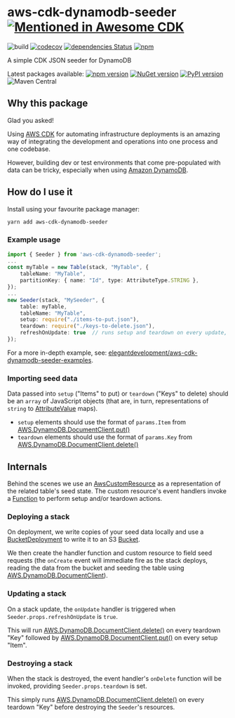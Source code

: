 # aws-cdk-dynamodb-seeder [![Mentioned in Awesome CDK](https://awesome.re/mentioned-badge.svg)](https://github.com/eladb/awesome-cdk)

![build](https://github.com/elegantdevelopment/aws-cdk-dynamodb-seeder/workflows/build/badge.svg)
[![codecov](https://codecov.io/gh/elegantdevelopment/aws-cdk-dynamodb-seeder/branch/master/graph/badge.svg)](https://codecov.io/gh/elegantdevelopment/aws-cdk-dynamodb-seeder)
[![dependencies Status](https://david-dm.org/elegantdevelopment/aws-cdk-dynamodb-seeder/status.svg)](https://david-dm.org/elegantdevelopment/aws-cdk-dynamodb-seeder)
[![npm](https://img.shields.io/npm/dt/aws-cdk-dynamodb-seeder)](https://www.npmjs.com/package/aws-cdk-dynamodb-seeder)

A simple CDK JSON seeder for DynamoDB

Latest packages available:
[![npm version](https://badge.fury.io/js/aws-cdk-dynamodb-seeder.svg)](https://badge.fury.io/js/aws-cdk-dynamodb-seeder)
[![NuGet version](https://badge.fury.io/nu/ElegantDevelopment.AWSCDKDynamoDBSeeder.svg)](https://badge.fury.io/nu/ElegantDevelopment.AWSCDKDynamoDBSeeder)
[![PyPI version](https://badge.fury.io/py/aws-cdk-dynamodb-seeder.svg)](https://badge.fury.io/py/aws-cdk-dynamodb-seeder)
![Maven Central](https://img.shields.io/maven-central/v/io.github.elegantdevelopment/AWSCDKDynamoDBSeeder?color=brightgreen)

## Why this package

Glad you asked!

Using [AWS CDK] for automating infrastructure deployments is an amazing way of integrating the development and operations into one process and one codebase.

However, building dev or test environments that come pre-populated with data can be tricky, especially when using [Amazon DynamoDB].

## How do I use it

Install using your favourite package manager:

```sh
yarn add aws-cdk-dynamodb-seeder
```

### Example usage

```ts
import { Seeder } from 'aws-cdk-dynamodb-seeder';
...
const myTable = new Table(stack, "MyTable", {
    tableName: "MyTable",
    partitionKey: { name: "Id", type: AttributeType.STRING },
});
...
new Seeder(stack, "MySeeder", {
    table: myTable,
    tableName: "MyTable",
    setup: require("./items-to-put.json"),
    teardown: require("./keys-to-delete.json"),
    refreshOnUpdate: true  // runs setup and teardown on every update, default false
});
```

For a more in-depth example, see: [elegantdevelopment/aws-cdk-dynamodb-seeder-examples](https://github.com/elegantdevelopment/aws-cdk-dynamodb-seeder-examples).

### Importing seed data

Data passed into `setup` ("Items" to put) or `teardown` ("Keys" to delete) should be an `array` of JavaScript objects (that are, in turn, representations of `string` to [AttributeValue] maps).

* `setup` elements should use the format of `params.Item` from [AWS.DynamoDB.DocumentClient.put()]
* `teardown` elements should use the format of `params.Key` from [AWS.DynamoDB.DocumentClient.delete()]

## Internals

Behind the scenes we use an [AwsCustomResource] as a representation of the related table's seed state. The custom resource's event handlers invoke a [Function] to perform setup and/or teardown actions.

### Deploying a stack

On deployment, we write copies of your seed data locally and use a [BucketDeployment] to write it to an S3 [Bucket].

We then create the handler function and custom resource to field seed requests (the `onCreate` event will immediate fire as the stack deploys, reading the data from the bucket and seeding the table using [AWS.DynamoDB.DocumentClient]).

### Updating a stack

On a stack update, the `onUpdate` handler is triggered when `Seeder.props.refreshOnUpdate` is `true`.

This will run [AWS.DynamoDB.DocumentClient.delete()] on every teardown "Key" followed by [AWS.DynamoDB.DocumentClient.put()] on every setup "Item".

### Destroying a stack

When the stack is destroyed, the event handler's `onDelete` function will be invoked, providing `Seeder.props.teardown` is set.

This simply runs [AWS.DynamoDB.DocumentClient.delete()] on every teardown "Key" before destroying the `Seeder`'s resources.

[aws cdk]: https://aws.amazon.com/cdk
[amazon dynamodb]: https://aws.amazon.com/dynamodb

[AttributeValue]: https://docs.aws.amazon.com/amazondynamodb/latest/APIReference/API_AttributeValue.html
[AWS.DynamoDB.DocumentClient]: https://docs.aws.amazon.com/AWSJavaScriptSDK/latest/AWS/DynamoDB/DocumentClient.html
[AWS.DynamoDB.DocumentClient.put()]: https://docs.aws.amazon.com/AWSJavaScriptSDK/latest/AWS/DynamoDB/DocumentClient.html#put-property
[AWS.DynamoDB.DocumentClient.delete()]: https://docs.aws.amazon.com/AWSJavaScriptSDK/latest/AWS/DynamoDB/DocumentClient.html#delete-property

<!-- Internals -->
[AwsCustomResource]: https://docs.aws.amazon.com/cdk/api/latest/typescript/api/custom-resources/awscustomresource.html
[Function]: https://docs.aws.amazon.com/cdk/api/latest/typescript/api/aws-lambda/function.html#aws_lambda_Function
[Bucket]: https://docs.aws.amazon.com/cdk/api/latest/typescript/api/aws-s3/bucket.html#aws_s3_Bucket
[BucketDeployment]: https://docs.aws.amazon.com/cdk/api/latest/typescript/api/aws-s3-deployment/bucketdeployment.html#aws_s3_deployment_BucketDeployment
